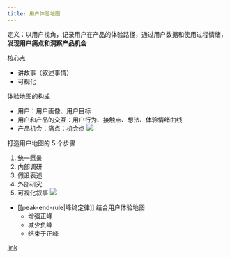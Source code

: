 ```yaml
---
title: 用户体验地图
---
```

定义：以用户视角，记录用户在产品的体验路径，通过用户数据和使用过程情绪，**发现用户痛点和洞察产品机会**

核心点

- 讲故事（叙述事情）
- 可视化

体验地图的构成

- 用户：用户画像、用户目标
- 用户和产品的交互：用户行为、接触点、想法、体验情绪曲线
- 产品机会：痛点：机会点
![](https://notesimgs.oss-cn-shanghai.aliyuncs.com/img/202405100722394.png)

打造用户地图的 5 个步骤

1. 统一愿景
2. 内部调研
3. 假设表述
4. 外部研究
5. 可视化叙事
![](https://notesimgs.oss-cn-shanghai.aliyuncs.com/img/202405100723652.png)

- [[peak-end-rule|峰终定律]] 结合用户体验地图
    - 增强正峰
    - 减少负峰
    - 结束于正峰

[link](https://www.uisdc.com/user-experience-map-6)
